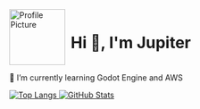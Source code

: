 
<div style="display: flex; align-items: center;">
  <img src="https://github.com/Yumin-Lim/Yumin-Lim/assets/97876054/5665bae4-6bf3-41d3-a0f7-0e4f6e8f9cc8" width="100" height="100" alt="Profile Picture" style="margin-right: 10px;">
 <h1 align="left">Hi 👋, I'm Jupiter</h1>
</div>

<p>🌱 I’m currently learning Godot Engine and AWS</p>

<!-- GitHub Stats -->
<div>
  <a href="https://github.com/anuraghazra/github-readme-stats">
    <img src="https://github-readme-stats.vercel.app/api/top-langs/?username="Yumin-Lim" alt="Top Langs">
  </a>
  <a href="https://github.com/anuraghazra/github-readme-stats">
    <img src="https://github-readme-stats.vercel.app/api?username="Yumin-Lim"&show_icons=true&theme=default" alt="GitHub Stats">
  </a>
</div>
